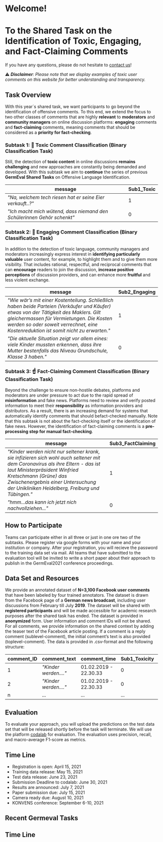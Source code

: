 # Welcome!
# To the Shared Task on the Identification of Toxic, Engaging, and Fact-Claiming Comments

If you have any questions, please do not hesitate to [contact us](mailto:germeval2021toxic@gmail.com)!

:warning: ***Disclaimer**: Please note that we display examples of toxic user comments on this website for better understanding and transparency.*

## Task Overview

With this year´s shared task, we want participants to go beyond the identification of offensive comments.
To this end, we extend the focus to two other classes of comments that are highly **relevant** to **moderators** and **community managers** on online discussion platforms: **engaging** comments and **fact-claiming** comments, meaning comments that should be considered as a **priority for fact-checking**.


### Subtask 1: :imp: Toxic Comment Classification (Binary Classification Task)


Still, the detection of **toxic content** in online discussions **remains challenging** and new approaches are constantly being demanded and developed. With this subtask we aim to **continue** the series of previous **GermEval Shared Tasks** on Offensive Language Identification.

| message      | Sub1_Toxic |
| ----------- | ----------- |
| *"Na,  welchem tech riesen hat er seine Eier verkauft..?"*      | 1       |
| *"Ich macht mich wütend, dass niemand den Schülerinnen Gehör schenkt"*   | 0        |


### Subtask 2: :hugs: Engaging Comment Classification (Binary Classification Task)

In addition to the detection of toxic language, community managers and moderators increasingly express interest in **identifying particularly valuable** user content, for example, to highlight them and to give them more visibility. That includes rational, respectful, and reciprocal comments that can **encourage** readers to join the discussion, **increase positive perceptions** of discussion providers, and can enhance more **fruitful** and less violent exchange.

| message      | Sub2_Engaging |
| ----------- | ----------- |
| *"Wie wär’s mit einer Kostenteilung. Schließlich haben beide Parteien (Verkäufer und Käufer) etwas von der Tätigkeit des Maklers. Gilt gleichermassen für Vermietungen. Die  Kosten werden so oder soweit verrechnet, eine Kostenreduktion ist somit nicht zu erwarten."*      | 1       |
| *"Die aktuelle Situation zeigt vor allem eines: viele Kinder mussten erkennen, dass ihre Mutter bestenfalls das Niveau Grundschule, Klasse 3 haben."*   | 0        |


### Subtask 3: :point_up: Fact-Claiming Comment Classification (Binary Classification Task)

Beyond the challenge to ensure non-hostile debates, platforms and moderators are under pressure to act due to the rapid spread of **misinformation** and fake news. 
Platforms need to review and verify posted information to meet their **responsibility** as information providers and distributors. 
As a result, there is an increasing demand for systems that automatically identify comments that should befact-checked manually.
Note that this subtask is not about the fact-checking itself or the identification of fake news.
However, the identification of fact-claiming comments is a **pre-processing step for manual fact-checking**.

| message      | Sub3_FactClaiming |
| ----------- | ----------- |
| *"Kinder werden nicht nur seltener krank, sie infizieren sich wohl auch seltener mit dem Coronavirus als ihre Eltern - das ist laut Ministerpräsident Winfried Kretschmann (Grüne) das Zwischenergebnis einer Untersuchung der Unikliniken Heidelberg, Freiburg und Tübingen."*      | 1       |
| *"hmm...das kann ich jetzt nich nachvollziehen..."*   | 0        |


## How to Participate

Teams can participate either in all three or just in one ore two of the subtasks. Please register via google forms with your name and your institution or company. After your registration, you will recieve the password to the training data set via mail. All teams that have submitted to the evaluation tool will be invited to write a short paper about their approach to publish in the GermEval2021 conference proceedings. 


## Data Set and Resources

We provide an annotated dataset of **N=3,100 Facebook user comments** that have been labeled by four trained annotators. The dataset is drawn from the Facebook page of a **German news broadcast**, including user discussions from February till July **2019**. The dataset will be shared with **registered participants** and will be made accessible for academic research purposes  after  the  shared  task has ended. The  dataset is provided in **anonymized** form. User information and comment IDs will not be shared.
For all comments, we provide information on the shared context by adding the teaser text of the Facebook article posting. If a comment is a reply comment (sublevel-comment), the initial comment’s text is also provided (toplevel-comment). The data is provided in .csv-format and the following structure:

| comment_ID | comment_text | comment_time | Sub1_Toxicity | Sub2_Engaging | Sub3_FactClaiming |
| ----------- | ----------- | ----------- |  ----------- | ----------- | ----------- |
| 1 | *"Kinder werden...."*      | 01.02.2019 - 22.30.33 | 0 | 1 | 0 |
| 2 | *"Kinder werden...."*      | 01.02.2019 - 22.30.33 | 0 | 1 | 0 |
| n | ... | ... | ... | ... | ... |

## Evaluation

To evaluate your approach, you will upload the predictions on the test data set that will be released shortly before the task will terminate. We will use the platform [codalab](codalab.org) for evaluation.
The evaluation uses precision, recall, and macro-average F1-score as metrics. 

## Time Line

- Registration is open: April 15, 2021
- Training data release: May 15, 2021
- Test data release: June 23, 2021
- Submission Deadline to codalab: June 30, 2021
- Results are announced: July 7, 2021
- Paper submission due: July 15, 2021
- Camera ready due: August 10, 2021
- KONVENS conference: September 6-10, 2021

## Recent Germeval Tasks

## Time Line
